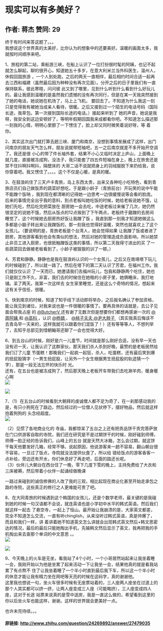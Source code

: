 # 现实可以有多美好？
## 作者: 蒋杰  赞同: 29
终于有时间来答这题了。。。  
我想说这个世界真的太美好，比你认为的想象中的还要美好。温暖的画面太多，我就按时间顺序来吧。  
  
1、旅程的第二站，乘船游三峡，在船上认识了一位打扮很时髦的阿姨，也记不起就怎么聊起，聊的很开心，知道她五十多岁，在意大利米兰当外科医生，温州人，休假回国旅游
，一个人到处跑，之后的两天一直相伴，最后相约时间合适一起再去江西和福建（虽然最后因为种种没有再次见面）。分开之后的日子里我们有一直保持联系，彼此寒暄，问问彼
此又到了哪里，见到什么听到什么看到什么好玩儿的。最让我感到温暖的是虽然我们遗憾的没有再次同行，但是在某一天我突然接到了她的电话，她说她在机场了，马上上飞机，
要回去了。不知道为什么我这一刻只是觉得我有被她当成亲人看待，很暖。之后又接到过一个陌生的电话号码（国际长途，我草包。第一次接到国际长途的电话。）接起来听到了
她的声音，她说是我呀，我安全到这边安顿好了，等明年假期回国我来成都看你吧。不知道怎么描述那一刻我的心情，明明心里颤了一下愣住了，脸上却又同时微笑着说好呀，等
着你。  
  
2、其实这次出门就打算去趟三峡、厦门和南京，没想到事情发展成了这样，出门问南京的朋友天气怎么样，朋友说就带短袖吧，五一之后南京就差不多开始开空调了。我还是很
小心的带了件长袖外套，结果不小心又临时决定上庐山，上面晚上就几度，直接被冻成狗，没法子，我只能套了四五件短袖在身上，晚上在旅舍还是禁不住抖啊抖啊抖，隔壁床的
大哥二话不说就把身上的羽绒服脱下来扔给我，说你穿着吧。我又愣住了。。。。这个不仅是心暖，是真的暖。  
  
3、在鼓浪屿住了三天卢卡青旅，岛上东西太贵，出来又各种吃小吃特色，看到青旅店员们自己做饭弄的蔬菜好想吃，于是跟小龄子（青旅前台）开玩笑的说中午能不能蹭个饭呐
，我到现在都清晰的记得她一边思考一边很缓慢说等会看的脸庞。后来的事情完全出乎我的意料，到点老板叫她吃饭的时候，她给老板说她不饿，让她们先吃，然后吃完把菜放在
厨房她一会去吃，中途老板过来催了几次，她仍然很坚定的说她不饿，然后从饭点的12点挨到了下午两点，老板终于磨蹭的去房间睡觉了，这个时候她去厨房热好饭让我蹭了饭
。我直到那一刻我才知道她做这么多都是小脑子转出来让我蹭饭的，那一刻我也觉得好温暖，突然也就喜欢上了这个女孩儿。（要说明的是，青旅老板是个台湾人，她会觉得如果
让我蹭了饭或者进了厨房，其他游客看到也会有类似的想法，然后对她的管理造成负面影响，所以她禁止非员工进入厨房，也很抵触蹭饭这类的事情，所以第二天我得寸进出的买
了一些蔬菜回去做被老板看到了，小龄子被狠狠的训了一顿。）  
  
4、芳君和静静。静静也是我在鼓浪屿认识的一个女孩儿，之后又在南靖塔下玩儿的时候碰到了，所以就一路了。然后在塔下的第二天认识了芳君，在福州工作。我们就仅仅认识
了一天而已，她邀请我们去福州玩儿，包我和静静两个吃住，她也只是刚工作不久，非富，我们去的时候住在她租的小房子里，她俩睡床，我打地铺。呆了两天。我第一次这样去
女生家里睡觉，还是这么个奇特的情况，想起来这有关乎信任，很暖。  
  
  
5、快到南京的时候，知道了知乎线下活动即将举办，之后报名确认了参加资格，能让我见到诸位，对我来说也是一件很暖的事情了。要再具体的话就是，去公子见面会帮我占座
的 [ @ButcherV ](http://www.zhihu.com/people/0b703d3052ae83a0bc8f327e5b71ca7a)
还有谢了无数次但是想要你们都想再感谢一次的 [ @周阿姨
](http://www.zhihu.com/people/d984dd6800a1b3be414ac96730c1494f) 和 [ @高科
](http://www.zhihu.com/people/5d7e364e912db8659aa02b47326b3e83) ，认识 [ @杨镝
](http://www.zhihu.com/people/200fc224b3d6fdbdf2aac1602fb17d8b) 、 [ @桃子夭夭
](http://www.zhihu.com/people/48b9f7101c43f9ee4ee1a98b6dafb5ef) [ @尹大胖子
](http://www.zhihu.com/people/4967197d79d68b32f6dd4be4eaf21a8e)
（其实我真后悔该不去青岛早一天来的，这样我就可以跟着你们混饭了！）还有等等等人，不想列举了，去知乎总部见到惜朝翰哥还聊了一会也觉得大好。  
  
6、到五台山的时候，刚好是六一儿童节，时间就是那么刚好合适，没有早一天也没有迟一天，让我认识了这群家伙，那天我们杀人杀到好晚，最赞的是老板居然给我们订了儿童
节蛋糕！那晚我们一起疯一起狂，杀人，吃蛋糕，还有最后笑到爆的扭屁股猜字（一男生扭屁股，让另外一个女生根据男生扭屁股的轨迹猜一个字），那是一段无法忘怀的快乐时
光。  
还有，在五台也是被冻成狗了，然后那天晚上老板开车带我们去吃涮羊肉，暖身暖心啊  
![](http://pic1.zhimg.com/093993a809a80013c4b557b178291c2d_b.jpg)

  
![](http://pic3.zhimg.com/3e9041c314f7f5d0381181f719e6f8ce_b.jpg)

  
7、（1）在五台山的时候看到大朝拜的虔诚僧人都不足为奇了，在一刹那感动我的是，有只小狗死在了路边，然后经过的一位僧人见状停下，摆好物品，然后就这样抱着狗狗的
头念经超度。  
![](http://pic2.zhimg.com/5816c5cd27d3d672cdc18394ac45ad6a_b.jpg)

 （2）见惯了各地商业化的
寺庙，我都惊呆了五台之上还有把贡品饼干贡完菩萨放在门口供游客自取的寺院，我们还在研究是不是过期饼干的时候，刚好碰到师傅，师傅一脸正经的告诉我们，山峰上的五台
就是天然大冰箱，怎么会过期，就这饼干每天他要发好几箱，经常不够。说起原因，他说游客来一趟不容易，翻山朝台很不容易，一旦过了饭点，寺院就没法提供伙食了，所以给
错给饭点的游客香客一点补给，旁边还有开水，你们休息好了再走吧，后面的路还长呢。  
（3）伙伴儿大朝台在西台住了一晚，零下几度下雪的晚上，主持免费给了大衣和三床被褥，然后带着小伙伴一起诵经做晚课  
  
一路过来碰到的诚信修佛的人改了我的三观，相比起现在商业化甚至开始走承包之路的寺院，这些真正的修行之人更难能可贵了吧。  
  
8、在大同青旅的时候遇到这个韩国的女孩儿，还是个数学老师，最关键的是我碰到她的时候一句汉语都不会说，就连英语也是小学初中水平的韩式英语。然后我们就这样一起去
了悬空寺，一起上了恒山。最开始让我崩溃的是，大家英文都差，完全不知道怎么交流，一直有听chinglish，从来没听过韩式英语，真是帅爆了，而且和我们一样，讲
着讲着她不知道英文怎么讲就会出现韩式英文然后+韩文思密达的情况，最后的最后只能她掏出手机，先输韩文然后显示了英文，我再把我的手机掏出来去查那个单词的中文意思
。。  
![](http://pic1.zhimg.com/a4b7b3934e260f111bb51fb9d94b15e1_b.jpg)

  
  
![](http://pic2.zhimg.com/f9af04b70272597806f229cafb3d9be3_b.jpg)

  
  
  
9、今天晚上的火车是无坐，看我站了4个小时，一个小哥居然站起来让我坐着睡一会，我刚开始以为他是坐累了起来活动一下让我坐一会，结果他真的就是看我站累了有点熬不
住了让我坐着睡了一个半小时直到最后我下车，所以这一个半小时的休息才能让我有精力坐在网吧等天亮的时候在这码字，真的谢谢他。  
这里我也想说一句，坐火车很多时候有无座票站着的，三人座两人座坐在过道上的那个人其实都可以挤一挤，让两人座变成三人座（可能略挤），三人座变成四人座，这对于长途
站票来说真的是雪中送炭，我是一直这么做的，希望看到这里的你以后坐火车也能这样，谢谢。这样的世界就会更美好一点。  
  
  
也许未完待续。。。

#### 原链接: http://www.zhihu.com/question/24269892/answer/27479035